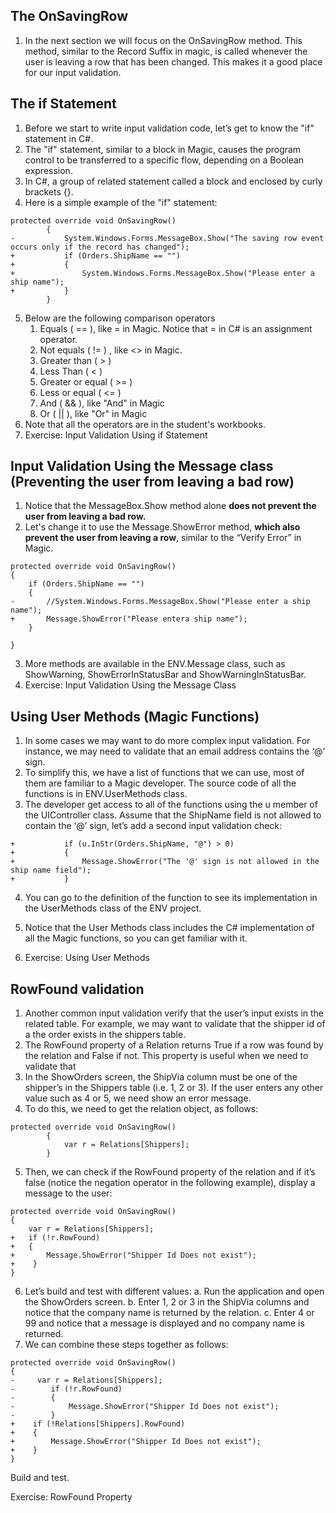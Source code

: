 ﻿## The OnSavingRow

1.	In the next section we will focus on the OnSavingRow method. This method, similar to the Record Suffix in magic, is called whenever the user is leaving a row that has been changed.  This makes it a good place for our input validation.

## The if Statement

1.	Before we start to write input validation code, let’s get to know the "if" statement in C#.
2.	The "if" statement, similar to a block in Magic, causes the program control to be transferred to a specific flow, depending on a Boolean expression.
3.	In C#, a group of related statement called a block and enclosed by curly brackets {}. 
4.	Here is a simple example of the "if" statement:
```csdiff
protected override void OnSavingRow()
        {
-           System.Windows.Forms.MessageBox.Show("The saving row event occurs only if the record has changed");
+           if (Orders.ShipName == "")
+           {
+               System.Windows.Forms.MessageBox.Show("Please enter a ship name");
+           }
        }

```
5. Below are the following comparison operators
    1. Equals ( == ), like = in Magic. Notice that = in C# is an assignment operator.
    2. Not equals ( != ) , like  <> in Magic.
    3. Greater than ( > )
    4. Less Than ( < )
    5. Greater or equal  ( >= ) 
    6. Less or equal ( <= )
    7. And ( && ), like "And" in Magic
    8. Or ( || ), like "Or" in Magic
6.	Note that all the operators are in the student's workbooks.
7.  Exercise: Input Validation Using if Statement

## Input Validation Using the Message class (Preventing the user from leaving a bad row)

1.	Notice that the MessageBox.Show method alone **does not prevent the user from leaving a bad row.**
2.	Let's change it to use the Message.ShowError method, **which also prevent the user from leaving a row**, similar to the “Verify Error” in Magic. 
```csdiff
protected override void OnSavingRow()
{
    if (Orders.ShipName == "")
    {
-       //System.Windows.Forms.MessageBox.Show("Please enter a ship name");
+       Message.ShowError("Please entera ship name");
    }

}
```
3.	More methods are available in the ENV.Message class, such as ShowWarning, ShowErrorInStatusBar and ShowWarningInStatusBar.
4.	Exercise: Input Validation Using the Message Class 

## Using User Methods (Magic Functions)
1.	In some cases we may want to do more complex input validation. For instance, we may need to validate that an email address contains the ‘@’ sign.
2.	To simplify this, we have a list of functions that we can use, most of them are familiar to a Magic developer. The source code of all the functions is in ENV.UserMethods class.
3.	The developer get access to all of the functions using the u member of the UIController class.
Assume that the ShipName field is not allowed to contain the ‘@’ sign, let’s add a second input validation check:

```csdiff
+           if (u.InStr(Orders.ShipName, "@") > 0)
+           {
+               Message.ShowError("The '@' sign is not allowed in the ship name field");
+           }
```
4.  You can go to the definition of the function to see its implementation in the UserMethods class of the ENV project.
5.  Notice that the User Methods class includes the C# implementation of all the Magic functions, so you can get familiar with it.

6.  Exercise: Using User Methods


## RowFound validation

1.	Another common input validation verify that the user’s input exists in the related table.  For example, we may want to validate that the shipper id of a the order exists in the shippers table.
2.	The RowFound property of a Relation returns True if a row was found by the relation and False if not. This property is useful when we need to validate that
3.	In the ShowOrders screen, the ShipVia column must be one of the shipper’s in the Shippers table (i.e. 1, 2 or 3). If the user enters any other value such as 4 or 5, we need show an error message.
4.  To do this, we need to get the relation object, as follows:
```csdiff
protected override void OnSavingRow()
        {
            var r = Relations[Shippers];
        }
```
5.  Then, we can check if the RowFound property of the relation and if it’s false (notice the negation operator in the following example), display a message to the user:
```csdiff
protected override void OnSavingRow()
{
    var r = Relations[Shippers];
+   if (!r.RowFound)
+   {
+       Message.ShowError("Shipper Id Does not exist");
+    }
}
 ```
6.	Let’s build and test with different values:
    a.	Run the application and open the ShowOrders screen.
    b.	Enter 1, 2 or 3 in the ShipVia columns and notice that the company name is returned by the relation.
    c.	Enter 4 or 99 and notice that a message is displayed and no company name is returned. 
7.	We can combine these steps together as follows:

```csdiff
protected override void OnSavingRow()
{
-     var r = Relations[Shippers];
-        if (!r.RowFound)
-        {
-            Message.ShowError("Shipper Id Does not exist");
-        }
+    if (!Relations[Shippers].RowFound)
+    {
+        Message.ShowError("Shipper Id Does not exist");
+    }
}
```
Build and test.

Exercise: RowFound Property
